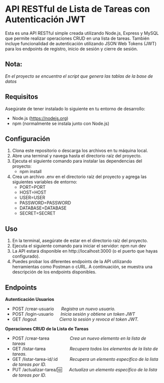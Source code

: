 # API RESTful de Lista de Tareas con Autenticación JWT
Esta es una API RESTful simple creada utilizando Node.js, Express y MySQL que permite realizar operaciones CRUD en una lista de tareas. También incluye funcionalidad de autenticación utilizando JSON Web Tokens (JWT) para los endpoints de registro, inicio de sesión y cierre de sesión.

## Nota:

 *En el proyecto se encuentra el script que genera las tablas de la base de datos*

## Requisitos
Asegúrate de tener instalado lo siguiente en tu entorno de desarrollo:

- Node.js (https://nodejs.org)
- npm (normalmente se instala junto con Node.js)


## Configuración
1. Clona este repositorio o descarga los archivos en tu máquina local.
2. Abre una terminal y navega hasta el directorio raíz del proyecto.
3. Ejecuta el siguiente comando para instalar las dependencias del proyecto:
    - npm install
4. Crea un archivo .env en el directorio raíz del proyecto y agrega las siguientes variables de entorno:
    - PORT=PORT
    - HOST=HOST
    - USER=USER
    - PASSWORD=PASSWORD
    - DATABASE=DATABASE
    - SECRET=SECRET


## Uso
1. En la terminal, asegúrate de estar en el directorio raíz del proyecto.
2. Ejecuta el siguiente comando para iniciar el servidor:
    npm run dev
3. La API estará disponible en http://localhost:3000 (o el puerto que hayas configurado).
4. Puedes probar los diferentes endpoints de la API utilizando herramientas como Postman o cURL. A continuación, se muestra una descripción de los endpoints disponibles.

## Endpoints

**Autenticación Usuarios**

- POST /crear-usuario &nbsp;&nbsp;&nbsp;&nbsp; *Registra un nuevo usuario.*
- POST /login-usuario &nbsp;&nbsp;&nbsp;&nbsp; *Inicia sesión y obtiene un token JWT*
- GET /logout &nbsp;&nbsp;&nbsp;&nbsp;&nbsp;&nbsp;&nbsp;&nbsp;&nbsp;&nbsp;&nbsp;&nbsp;&nbsp;&nbsp;&nbsp;&nbsp;&nbsp; *Cierra la sesión y revoca el token JWT.*

**Operaciones CRUD de la Lista de Tareas**

- POST /crear-tarea &nbsp;&nbsp;&nbsp;&nbsp;&nbsp;&nbsp;&nbsp;&nbsp;&nbsp;&nbsp;&nbsp;&nbsp;&nbsp;&nbsp;&nbsp; *Crea un nuevo elemento en la lista de tareas*
- GET /listar-tarea &nbsp;&nbsp;&nbsp;&nbsp;&nbsp;&nbsp;&nbsp;&nbsp;&nbsp;&nbsp;&nbsp;&nbsp;&nbsp;&nbsp;&nbsp;&nbsp;&nbsp;&nbsp; *Recupera todos los elementos de la lista de tareas.*
- GET /listar-tarea-id/:id &nbsp;&nbsp;&nbsp;&nbsp;&nbsp;&nbsp;&nbsp;&nbsp; *Recupera un elemento específico de la lista de tareas por ID.*
- PUT /actualizar-tarea/:id: &nbsp;&nbsp;&nbsp;&nbsp; *Actualiza un elemento específico de la lista de tareas por ID.*

